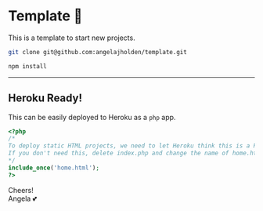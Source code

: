 # Template :pineapple:

This is a template to start new projects.

```bash
git clone git@github.com:angelajholden/template.git

npm install
```

---

## Heroku Ready!

This can be easily deployed to Heroku as a `php` app.

```php
<?php
/*
To deploy static HTML projects, we need to let Heroku think this is a PHP app
If you don't need this, delete index.php and change the name of home.html to index.html
*/
include_once('home.html');
?>
```

Cheers!  
Angela :two_hearts:
